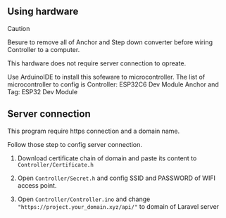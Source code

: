 ## Using hardware
> [!CAUTION]
> Besure to remove all of Anchor and Step down converter before wiring Controller to a computer.

This hardware does not require server connection to opreate.

Use ArduinoIDE to install this sofeware to microcontroller.
The list of microcontroller to config is
Controller: ESP32C6 Dev Module
Anchor and Tag: ESP32 Dev Module

## Server connection
This program require https connection and a domain name.

Follow those step to config server connection.
1. Download certificate chain of domain and paste its content to ```Controller/Certificate.h```

2. Open ```Controller/Secret.h``` and config SSID and PASSWORD of WIFI access point.

3. Open ```Controller/Controller.ino``` and change ```"https://project.your_domain.xyz/api/"``` to domain of Laravel server